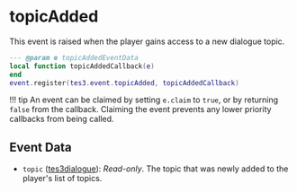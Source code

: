 # topicAdded
<div class="search_terms" style="display: none">topicadded</div>

<!---
	This file is autogenerated. Do not edit this file manually. Your changes will be ignored.
	More information: https://github.com/MWSE/MWSE/tree/master/docs
-->

This event is raised when the player gains access to a new dialogue topic.

```lua
--- @param e topicAddedEventData
local function topicAddedCallback(e)
end
event.register(tes3.event.topicAdded, topicAddedCallback)
```

!!! tip
	An event can be claimed by setting `e.claim` to `true`, or by returning `false` from the callback. Claiming the event prevents any lower priority callbacks from being called.

## Event Data

* `topic` ([tes3dialogue](../types/tes3dialogue.md)): *Read-only*. The topic that was newly added to the player's list of topics.

